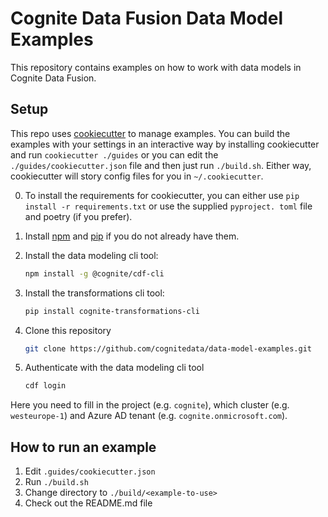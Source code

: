 # Cognite Data Fusion Data Model Examples

This repository contains examples on how to work with data models in Cognite Data Fusion.

## Setup

This repo uses [cookiecutter](https://cookiecutter.readthedocs.io/en/stable/index.html) to manage examples.
You can build the examples with your settings in an interactive way by installing cookiecutter and run `cookiecutter ./guides` or
you can edit the `./guides/cookiecutter.json` file and then just run `./build.sh`. Either way, cookiecutter will story config
files for you in `~/.cookiecutter`.

0. To install the requirements for cookiecutter, you can either use `pip install -r requirements.txt` or use the supplied `pyproject.
toml` file and poetry (if you prefer).

1. Install [npm](https://docs.npmjs.com/downloading-and-installing-node-js-and-npm) and [pip](https://packaging.python.org/en/latest/tutorials/installing-packages/) if you do not already have them.

2. Install the data modeling cli tool:

    ```bash
    npm install -g @cognite/cdf-cli
    ```

3. Install the transformations cli tool:

    ```bash
    pip install cognite-transformations-cli
    ```

4. Clone this repository

    ```bash
    git clone https://github.com/cognitedata/data-model-examples.git
    ```

5. Authenticate with the data modeling cli tool

    ```bash
    cdf login
    ```

Here you need to fill in the project (e.g. `cognite`), which cluster (e.g. `westeurope-1`) and Azure AD tenant (e.g. `cognite.onmicrosoft.com`).

## How to run an example

1. Edit `.guides/cookiecutter.json`
2. Run `./build.sh`
3. Change directory to `./build/<example-to-use>`
4. Check out the README.md file

